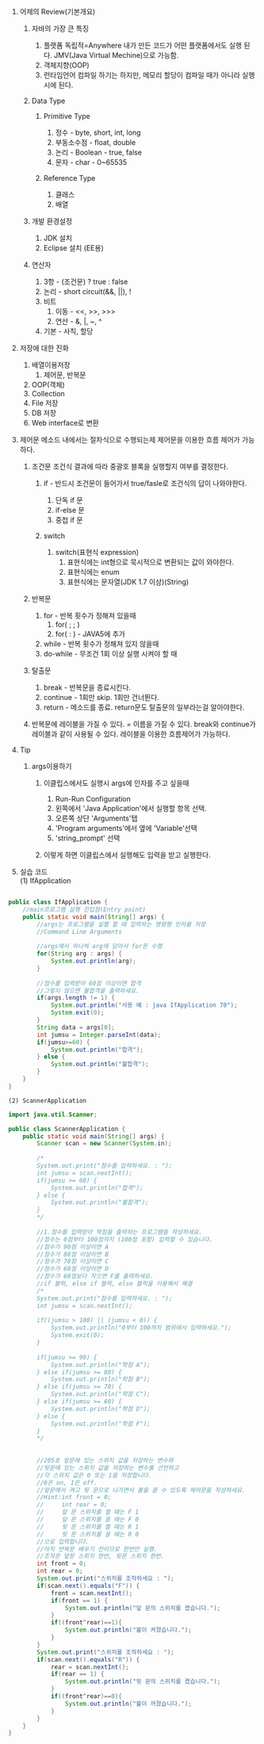
1. 어제의 Review(기본개요)
	1. 자바의 가장 큰 특징
		1. 플랫폼 독립적=Anywhere
       		 내가 만든 코드가 어떤 플랫폼에서도 실행 된다.
       		 JMV(Java Virtual Mechine)으로 가능함.
		2. 객체지향(OOP)
		3. 런타임언어
       		  컴파일 하기는 하지만, 메모리 할당이 컴파일 때가 아니라 실행시에 된다.

	2. Data Type
		1. Primitive Type
			1. 정수 - byte, short, int, long
			2. 부동소수점 - float, double
			3. 논리 - Boolean - true, false
			4. 문자 - char - 0~65535

		2. Reference Type
			1. 클래스
			2. 배열


	3. 개발 환경설정
		1. JDK 설치
		2. Eclipse 설치 (EE용)

	4. 연산자
		1. 3항 - (조건문) ? true : false
		2. 논리 - short circuit(&&, ||), !
		3. 비트
			1. 이동 - <<, >>, >>>
			2. 연산 - &, |, ~, ^
		4. 기본 - 사칙, 할당


2. 저장에 대한 진화
	1. 배열이용저장
		1. 제어문, 반복문
	2. OOP(객체)
	3. Collection
	4. File 저장
	5. DB 저장
	6. Web interface로 변환


3. 제어문
  메소드 내에서는 절차식으로 수행되는제 제어문을 이용한 흐름 제어가 가능하다.
	1. 조건문
	   조건식 결과에 따라 중괄호 블록을 실행할지 여부를 결정한다.
		1. if - 반드시 조건문이 들어가서 true/fasle로 조건식의 답이 나와야한다.
			1. 단독 if 문
			2. if-else 문
			3. 중첩 if 문

		2. switch
			1. switch(표현식 expression)
				1. 표현식에는 int형으로 묵시적으로 변환되는 값이 와야한다.
				2. 표현식에는 enum
				3. 표현식에는 문자열(JDK 1.7 이상)(String)


	2. 반복문
		1. for - 반복 횟수가 정해져 있을때
			1. for( ; ; )
			2. for( : ) - JAVA5에 추가
		2. while - 반복 횟수가 정해져 있지 않을때
		3. do-while - 무조건 1회 이상 실행 시켜야 할 때
	3. 탈출문
		1. break - 반복문을 종료시킨다.
		2. continue - 1회만 skip. 1회만 건너뛴다.
		3. return - 메소드를 종료. return문도 탈출문의 일부라는걸 알아야한다.
	4. 반복문에 레이블을 가질 수 있다. = 이름을 가질 수 있다.
	  break와 continue가 레이블과 같이 사용될 수 있다.
	  레이블을 이용한 흐름제어가 가능하다.


4. Tip
	1. args이용하기
		1. 이클립스에서도 실행시 args에 인자를 주고 싶을때
			1. Run-Run Configuration
			2. 왼쪽에서 'Java Application'에서 실행할 항목 선택.
			3. 오른쪽 상단 'Arguments'탭
			4. 'Program arguments'에서 옆에 'Variable'선택
			5. 'string_prompt' 선택

		2. 이렇게 하면 이클립스에서 실행해도 입력을 받고 실행한다.



1. 실습 코드  
	(1) IfApplication  
```java

public class IfApplication {
	//main프로그램 실행 진입점(Entry point)
	public static void main(String[] args) {
		//args는 프로그램을 실핼 할 때 입력하는 명령행 인자를 저장
		//Command Line Arguments
		
		//args에서 하나씩 arg에 담아서 for문 수행
		for(String arg : args) {
			System.out.println(arg);
		}
		
		//점수를 입력받아 60점 이상이면 합격
		//그렇지 않으면 불합격을 출력하세요.
		if(args.length != 1) {
			System.out.println("사용 예 : java IfApplication 70");
			System.exit(0);
		}
		String data = args[0];
		int jumsu = Integer.parseInt(data);
		if(jumsu>=60) {
			System.out.println("합격");
		} else {
			System.out.println("불합격");
		}
	}
}
```
  
  
	(2) ScannerApplication

```java
import java.util.Scanner;

public class ScannerApplication {
	public static void main(String[] args) {
		Scanner scan = new Scanner(System.in);
		
		/*
		System.out.print("점수를 입력하세요. : ");
		int jumsu = scan.nextInt();
		if(jumsu >= 60) {
			System.out.println("합격");
		} else {
			System.out.println("불합격");
		}
		*/
		
		//1.점수를 입력받아 학점을 출력하는 프로그램을 작성하세요.
		//점수는 0점부터 100점까지 (100점 포함) 입력할 수 있습니다.
		//점수가 90점 이상이면 A
		//점수가 80점 이상이면 B
		//점수가 70점 이상이면 C
		//점수가 60점 이상이면 D
		//점수가 60점보다 작으면 F를 출력하세요.
		//if 블럭, else if 블럭, else 블럭을 이용해서 해결
		/*
		System.out.print("점수를 입력하세요. : ");
		int jumsu = scan.nextInt();
		
		if((jumsu > 100) || (jumsu < 0)) {
			System.out.println("0부터 100까지 범위에서 입력하세요.");
			System.exit(0);
		}
		
		if(jumsu >= 90) {
			System.out.println("학점 A");
		} else if(jumsu >= 80) {
			System.out.println("학점 B");
		} else if(jumsu >= 70) {
			System.out.println("학점 C");
		} else if(jumsu >= 60) {
			System.out.println("학점 D");
		} else {
			System.out.println("학점 F");
		}
		*/
		
		
		//205호 앞문에 있는 스위치 값을 저장하는 변수와
		//뒷문에 있는 스위치 값을 저장하는 변수를 선언하고
		//각 스위치 값은 0 또는 1을 저장합니다.
		//0은 on, 1은 off.
		//앞문에서 켜고 뒷 문으로 나가면서 불을 끌 수 있도록 제어문을 작성하세요.
		//Hint:int front = 0;
		//     int rear = 0;
		//     앞 문 스위치를 켤 때는 F 1
		//     앞 문 스위치를 끌 때는 F 0
		//	   뒷 문 스위치를 켤 때는 R 1
		//     뒷 문 스위치를 끌 때는 R 0
		//으로 입력합니다.
		//아직 반복문 배우기 전이므로 한번만 실행.
		//조작은 앞문 스위치 한번, 뒷문 스위치 한번.
		int front = 0;
		int rear = 0;
		System.out.print("스위치를 조작하세요 : ");
		if(scan.next().equals("F")) {
			front = scan.nextInt();
			if(front == 1) {
				System.out.println("앞 문의 스위치를 켰습니다.");
			}
			if((front^rear)==1){
				System.out.println("불이 켜졌습니다.");
			}
		}
		System.out.print("스위치를 조작하세요 : ");
		if(scan.next().equals("R")) {
			rear = scan.nextInt();
			if(rear == 1) {
				System.out.println("뒷 문의 스위치를 켰습니다.");
			}
			if((front^rear)==0){
				System.out.println("불이 꺼졌습니다.");
			}
		}
	}
}

```


